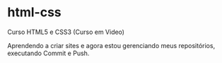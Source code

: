 # html-css
 Curso HTML5 e CSS3 (Curso em Video)

Aprendendo a criar sites e agora estou gerenciando meus repositórios, executando Commit e Push.